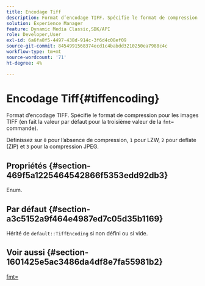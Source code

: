 ```yaml
---
title: Encodage Tiff
description: Format d’encodage TIFF. Spécifie le format de compression pour les images TIFF (en fait la valeur par défaut pour la troisième valeur de la commande fmt=).
solution: Experience Manager
feature: Dynamic Media Classic,SDK/API
role: Developer,User
exl-id: 6a6fa8f5-4497-438d-914c-3f6d4c08ef09
source-git-commit: 8454991568374ecd1c4babdd3210250ea7988c4c
workflow-type: tm+mt
source-wordcount: '71'
ht-degree: 4%

---
```


# Encodage Tiff{#tiffencoding}

Format d’encodage TIFF. Spécifie le format de compression pour les images TIFF (en fait la valeur par défaut pour la troisième valeur de la `fmt=` commande).

Définissez sur `0` pour l’absence de compression, `1` pour LZW, `2` pour deflate (ZIP) et `3` pour la compression JPEG.

## Propriétés {#section-469f5a1225464542866f5353edd92db3}

Enum.

## Par défaut {#section-a3c5152a9f464e4987ed7c05d35b1169}

Hérité de `default::TiffEncoding` si non défini ou si vide.

## Voir aussi {#section-1601425e5ac3486da4df8e7fa55981b2}

[fmt=](../../../../../ir-api/http-protocol/image-rendering-api-ref/c-ir-http-protocol-ref/c-ir-http-protocol-command-reference/r-ir-fmt.md#reference-4c743f67d56b47c5b774fcc900ff758c)
